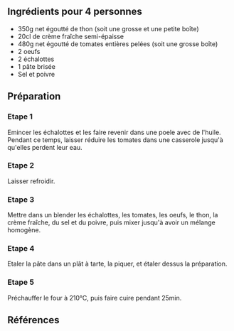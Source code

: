 ## Ingrédients pour 4 personnes

- 350g net égoutté de thon (soit une grosse et une petite boîte)
- 20cl de crème fraîche semi-épaisse
- 480g net égoutté de tomates entières pelées (soit une grosse boîte)
- 2 oeufs
- 2 échalottes
- 1 pâte brisée
- Sel et poivre

## Préparation

### Etape 1

Emincer les échalottes et les faire revenir dans une poele avec de l'huile. Pendant ce temps, laisser réduire les tomates dans une casserole jusqu'à qu'elles perdent leur eau.

### Etape 2

Laisser refroidir.

### Etape 3

Mettre dans un blender les échalottes, les tomates, les oeufs, le thon, la crème fraîche, du sel et du poivre, puis mixer jusqu'à avoir un mélange homogène.

### Etape 4

Etaler la pâte dans un plât à tarte, la piquer, et étaler dessus la préparation.

### Etape 5

Préchauffer le four à 210°C, puis faire cuire pendant 25min.

## Références

